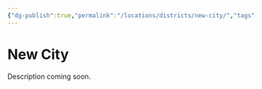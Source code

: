 ```yaml
---
{"dg-publish":true,"permalink":"/locations/districts/new-city/","tags":["District"]}
---
```


# New City
Description coming soon.